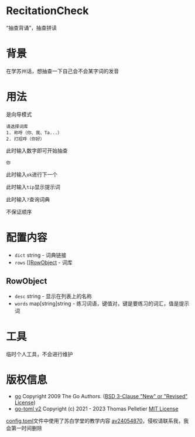 # RecitationCheck
“抽查背诵”，抽查拼读

# 背景
在学苏州话，想抽查一下自己会不会某字词的发音

# 用法
是向导模式

```shell
请选择词库
1. 称呼（你、我、Ta...）
2. 打招呼（你好）
```

此时输入数字即可开始抽查

```shell
你
```

此时输入`ok`进行下一个

此时输入`tip`显示提示词

此时输入`?`查询词典

不保证顺序

# 配置内容
- `dict` string - 词典链接
- `rows` [][RowObject](#rowobject) - 词库

## RowObject
- `desc` string - 显示在列表上的名称
- `words` map[string]string - 练习词语，键值对，键是要练习的词汇，值是提示词

# 工具
临时个人工具，不会进行维护

# 版权信息
- [go](https://github.com/golang/go) Copyright 2009 The Go Authors. ([BSD 3-Clause "New" or "Revised" License](https://github.com/golang/go/blob/master/LICENSE))
- [go-toml v2](https://github.com/pelletier/go-toml) Copyright (c) 2021 - 2023 Thomas Pelletier [MIT License](https://github.com/pelletier/go-toml/blob/v2/LICENSE)

[config.toml](config.toml)文件中使用了苏白学堂的教学内容 [av24054870](https://www.bilibili.com/video/av24054870)，侵权请联系我，我会第一时间删除
